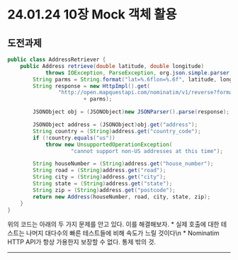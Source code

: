 # 24.01.24 10장 Mock 객체 활용

## 도전과제 


```java
public class AddressRetriever {
    public Address retrieve(double latitude, double longitude)
            throws IOException, ParseException, org.json.simple.parser.ParseException {
        String parms = String.format("lat=%.6flon=%.6f", latitude, longitude);
        String response = new HttpImpl().get(
                "http://open.mapquestapi.com/nominatim/v1/reverse?format=json&"
                        + parms);

        JSONObject obj = (JSONObject)new JSONParser().parse(response);

        JSONObject address = (JSONObject)obj.get("address");
        String country = (String)address.get("country_code");
        if (!country.equals("us"))
            throw new UnsupportedOperationException(
                    "cannot support non-US addresses at this time");

        String houseNumber = (String)address.get("house_number");
        String road = (String)address.get("road");
        String city = (String)address.get("city");
        String state = (String)address.get("state");
        String zip = (String)address.get("postcode");
        return new Address(houseNumber, road, city, state, zip);
    }
}
```
  위의 코드는 아래의 두 가지 문제를 안고 있다. 이를 해결해보자.
    * 실제 호출에 대한 테스트는 나머지 대다수의 빠른 테스트들에 비해 속도가 느릴 것이다\n
    * Nominatim HTTP API가 항상 가용한지 보장할 수 없다. 통제 밖의 것.

---
